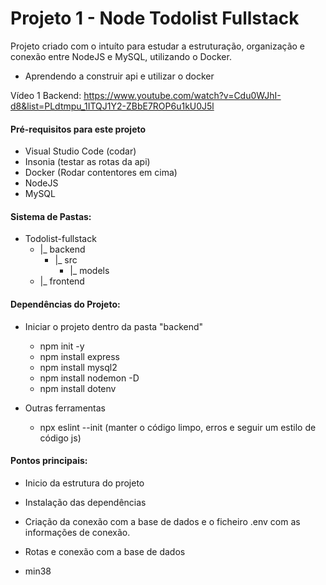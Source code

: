 # Projeto 1 - Node Todolist Fullstack

Projeto criado com o intuíto para estudar a estruturação, organização e conexão entre NodeJS e MySQL, utilizando o Docker.
- Aprendendo a construir api e utilizar o docker

Vídeo 1 Backend: https://www.youtube.com/watch?v=Cdu0WJhI-d8&list=PLdtmpu_1ITQJ1Y2-ZBbE7ROP6u1kU0J5l

#### Pré-requisitos para este projeto
- Visual Studio Code (codar)
- Insonia (testar as rotas da api)
- Docker (Rodar contentores em cima)
- NodeJS
- MySQL

#### Sistema de Pastas:
- Todolist-fullstack
    - |_ backend
        - |_ src
            - |_ models
    - |_ frontend

#### Dependências do Projeto:
- Iniciar o projeto dentro da pasta "backend"
    - npm init -y
    - npm install express
    - npm install mysql2
    - npm install nodemon -D
    - npm install dotenv

- Outras ferramentas
    - npx eslint --init (manter o código limpo, erros e seguir um estilo de código js)

#### Pontos principais:

- Inicio da estrutura do projeto
- Instalação das dependências
- Criação da conexão com a base de dados e o ficheiro .env com as informações de conexão.
- Rotas e conexão com a base de dados

- min38


